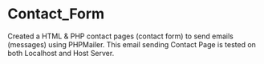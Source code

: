 # Contact_Form
Created a HTML &amp; PHP contact pages (contact form) to send emails (messages) using PHPMailer. This email sending Contact Page is tested on both Localhost and Host Server.
